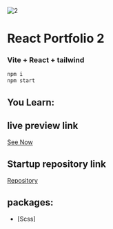 ![2](https://github.com/mmmmzxe/Food/issues/1#issue-2618275084)



# React Portfolio 2
### Vite + React + tailwind

```bash 
npm i
npm start
```
## You Learn:



## live preview link
[See Now]()

## Startup repository link
[Repository]()


## packages:
+ [Scss]


